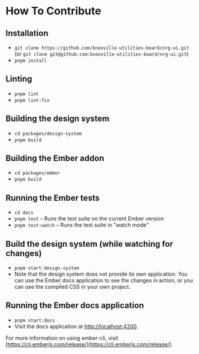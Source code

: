 # How To Contribute

## Installation

- `git clone https://github.com/knoxville-utilities-board/nrg-ui.git` (or `git clone git@github.com:knoxville-utilities-board/nrg-ui.git`)
- `pnpm install`

## Linting

- `pnpm lint`
- `pnpm lint:fix`

## Building the design system

- `cd packages/design-system`
- `pnpm build`

## Building the Ember addon

- `cd packages/ember`
- `pnpm build`

## Running the Ember tests

- `cd docs`
- `pnpm test` – Runs the test suite on the current Ember version
- `pnpm test:watch` – Runs the test suite in "watch mode"

## Build the design system (while watching for changes)

- `pnpm start:design-system`
- Note that the design system does not provide its own application. You can use the Ember docs application to see the changes in action, or you can use the compiled CSS in your own project.

## Running the Ember docs application

- `pnpm start:docs`
- Visit the docs application at [http://localhost:4200](http://localhost:4200).

For more information on using ember-cli, visit [https://cli.emberjs.com/release/](https://cli.emberjs.com/release/).
